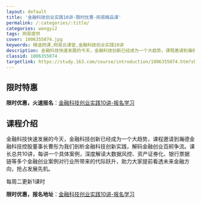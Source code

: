 ```yaml
---
layout: default
title: '金融科技创业实践10讲-限时优惠-网易精品课'
permalink: /:categories/:title/
categories: wangyi2
tags: 网易提供
cover: 1006355074.jpg
keywords: 精选网课,网易云课堂,金融科技创业实践10讲
description: 金融科技快速发展的今天，金融科技创新已经成为一个大趋势，课程邀请到瀚德金融科技控股董事长曹彤为我们剖析金融科技创新实践，
classid: 1006355074
targetlink: https://study.163.com/course/introduction/1006355074.htm?share=1&shareId=1025206652&utm_campaign=share&utm_medium=iphoneShare&utm_source=&utm_u=1025206652
---
```


## 限时特惠

**限时优惠，火速报名**：[金融科技创业实践10讲-报名学习](https://study.163.com/course/introduction/1006355074.htm?share=1&shareId=1025206652&utm_campaign=share&utm_medium=iphoneShare&utm_source=&utm_u=1025206652)

## 课程介绍

金融科技快速发展的今天，金融科技创新已经成为一个大趋势，课程邀请到瀚德金融科技控股董事长曹彤为我们剖析金融科技创新实践，解码金融创业百舸争流。课长总共10讲，每讲一个具体案例，深度解读大数据风控、资产证券化、银行票据链等多个金融创业案例对行业所带来的代际跃升，助力大家提前看透未来金融方向，抢占发展先机。

每周二更新1课时

**限时优惠，报名地址**：[金融科技创业实践10讲-报名学习](https://study.163.com/course/introduction/1006355074.htm?share=1&shareId=1025206652&utm_campaign=share&utm_medium=iphoneShare&utm_source=&utm_u=1025206652)

